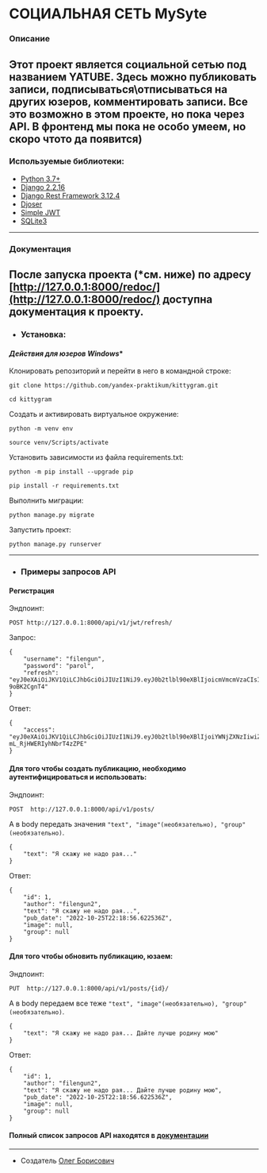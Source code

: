 # СОЦИАЛЬНАЯ СЕТЬ MySyte
### Описание
Этот проект является социальной сетью под названием YATUBE. Здесь можно публиковать записи, подписываться\отписываться на других юзеров, комментировать записи. Все это возможно в этом проекте, но пока через API. В фронтенд мы пока не особо умеем, но скоро чтото да появится)
------------------------------------------------------------
### Используемые библиотеки:
- [Python 3.7+](https://www.python.org/)
- [Django 2.2.16](https://www.djangoproject.com)
- [Django Rest Framework 3.12.4](https://www.django-rest-framework.org)
- [Djoser](https://djoser.readthedocs.io/en/latest/getting_started.html)
- [Simple JWT](https://django-rest-framework-simplejwt.readthedocs.io/en/latest/)
- [SQLite3](https://www.sqlite.org/index.html)
------------------------------------------------------------
### Документация
После запуска проекта (*см. ниже) по адресу [http://127.0.0.1:8000/redoc/](http://127.0.0.1:8000/redoc/) доступна документация к проекту.
------------------------------------------------------------
- ### Установка:
#### *Действия для юзеров Windows**

Клонировать репозиторий и перейти в него в командной строке:
```
git clone https://github.com/yandex-praktikum/kittygram.git
```
```
cd kittygram
```
Cоздать и активировать виртуальное окружение:
```
python -m venv env
```
```
source venv/Scripts/activate
```
Установить зависимости из файла requirements.txt:
```
python -m pip install --upgrade pip
```
```
pip install -r requirements.txt
```
Выполнить миграции:
```
python manage.py migrate
```
Запустить проект:
```
python manage.py runserver
```
------------------------------------------------------------
- ### Примеры запросов API
#### Регистрация
Эндпоинт: 
```
POST http://127.0.0.1:8000/api/v1/jwt/refresh/
```
Запрос:
```
{
    "username": "filengun",
    "password": "parol",
    "refresh": "eyJ0eXAiOiJKV1QiLCJhbGciOiJIUzI1NiJ9.eyJ0b2tlbl90eXBlIjoicmVmcmVzaCIsImV4cCI6MTY2NjgxODkyMCwianRpIjoiMWYwMmQzNmQ2ODk1NGU1ZDljMzViYWZkYTE2MzMwOWUiLCJ1c2VyX2lkIjoyfQ.gHKBSRI93L8iHLf919FrFOWyo4khfXYY-9oBK2CgnT4"
}
```
Ответ:
```
{
    "access": "eyJ0eXAiOiJKV1QiLCJhbGciOiJIUzI1NiJ9.eyJ0b2tlbl90eXBlIjoiYWNjZXNzIiwiZXhwIjoxNjc1Mzc1ODEyLCJqdGkiOiIxNjVlNTBiMzBhNjc0YzZiOTQyZGM4Nzk3NjE1YmM0YiIsInVzZXJfaWQiOjJ9.TTUx5YFR9QsqZkE6t0ryR-mL_RjHWERIyhNbrT4zZPE"
}
```

#### Для того чтобы создать публикацию, необходимо аутентифицироваться и использовать:
Эндпоинт:
```
POST  http://127.0.0.1:8000/api/v1/posts/
```
А в body передать значения `"text", "image"(необязательно), "group"(необязательно)`.
```
{
    "text": "Я скажу не надо рая..."
}
```
Ответ:
```
{
    "id": 1,
    "author": "filengun2",
    "text": "Я скажу не надо рая...",
    "pub_date": "2022-10-25T22:18:56.622536Z",
    "image": null,
    "group": null
}
```
#### Для того чтобы обновить публикацию, юзаем:
Эндпоинт:
```
PUT  http://127.0.0.1:8000/api/v1/posts/{id}/
```
А в body передаем все теже `"text", "image"(необязательно), "group"(необязательно)`.
```
{
    "text": "Я скажу не надо рая... Дайте лучше родину мою"
}
```
Ответ:
```
{
    "id": 1,
    "author": "filengun2",
    "text": "Я скажу не надо рая... Дайте лучше родину мою",
    "pub_date": "2022-10-25T22:18:56.622536Z",
    "image": null,
    "group": null
}
```
#### Полный список запросов API находятся в [документации](#документация)
------------------------------------------------------------
- Создатель [Олег Борисович](https://github.com/Filengun)
